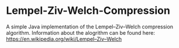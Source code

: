 # Lempel-Ziv-Welch-Compression
A simple Java implementation of the Lempel–Ziv–Welch compression algorithm. 
Information about the alogrithm can be found here: https://en.wikipedia.org/wiki/Lempel–Ziv–Welch
